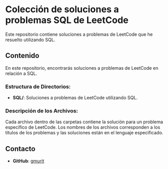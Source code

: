 # Colección de soluciones a problemas SQL de LeetCode

Este repositorio contiene soluciones a problemas de LeetCode que he resuelto utilizando SQL.

## Contenido
En este repositorio, encontrarás soluciones a problemas de LeetCode en relación a SQL.

### Estructura de Directorios:
- **SQL/**: Soluciones a problemas de LeetCode utilizando SQL.

### Descripción de los Archivos:
Cada archivo dentro de las carpetas contiene la solución para un problema específico de LeetCode. Los nombres de los archivos corresponden a los títulos de los problemas y las soluciones están en el lenguaje especificado.

## Contacto

- **GitHub**: [gmurit](https://github.com/gmurit)
